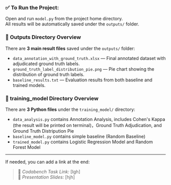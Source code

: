 ### ✅ To Run the Project:
Open and run `model.py` from the project home directory.  
All results will be automatically saved under the `outputs/` folder.

### 📁 Outputs Directory Overview

There are **3 main result files** saved under the `outputs/` folder:

- `data_annotation_with_ground_truth.xlsx` — Final annotated dataset with adjudicated ground truth labels.
- `ground_truth_label_distribution_pie.png` — Pie chart showing the distribution of ground truth labels.
- `baseline_results.txt` — Evaluation results from both baseline and trained models.

### 📁 training_model Directory Overview

There are **3 Python files** under the `training_model/` directory:

- `data_analysis.py` contains Annotation Analysis, includes Cohen's Kappa (the result will be printed on terminal)，Ground Truth Adjudication, and Ground Truth Distripution Pie  
- `baseline_model.py` contains simple baseline (Random Baseline)
- `trained_model.py` contains Logistic Regression Model and Random Forest Model

---

If needed, you can add a link at the end:
> 📎 *Codabench Task Link:* [Igh]  
> 📎 *Presentation Slides:* [hjh]
